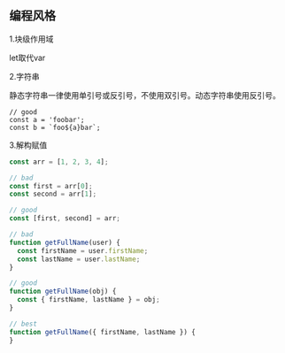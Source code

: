 ## 编程风格

1.块级作用域

let取代var

2.字符串

静态字符串一律使用单引号或反引号，不使用双引号。动态字符串使用反引号。

```
// good
const a = 'foobar';
const b = `foo${a}bar`;
```

3.解构赋值

```javascript
const arr = [1, 2, 3, 4];

// bad
const first = arr[0];
const second = arr[1];

// good
const [first, second] = arr;
```


```javascript
// bad
function getFullName(user) {
  const firstName = user.firstName;
  const lastName = user.lastName;
}

// good
function getFullName(obj) {
  const { firstName, lastName } = obj;
}

// best
function getFullName({ firstName, lastName }) {
}
```

